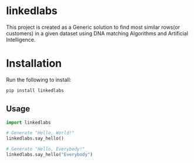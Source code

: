 # linkedlabs
This project is created as a Generic solution to find most similar rows(or customers) in a given dataset using DNA matching Algorithms and Artificial Intelligence.

# Installation
Run the following to install:

```python
pip install linkedlabs
```

## Usage

```python
import linkedlabs

# Generate "Hello, World!"
linkedlabs.say_hello()

# Generate "Hello, Everybody!"
linkedlabs.say_hello("Everybody")
```